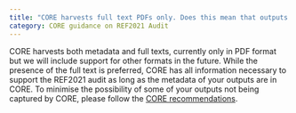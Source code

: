 ```yaml
---
title: "CORE harvests full text PDFs only. Does this mean that outputs with\nfull text in other formats, e.g.\_word documents or text files, will\nnot be considered as REF2021 compliant outputs?\n"
category: CORE guidance on REF2021 Audit
---
```

CORE harvests both metadata and full texts, currently only in PDF
format but we will include support for other formats in the future.
While the presence of the full text is preferred, CORE has all
information necessary to support the REF2021 audit as long as the
metadata of your outputs are in CORE. To minimise the possibility of
some of your outputs not being captured by CORE, please follow the
[CORE recommendations](/ref-audit).
